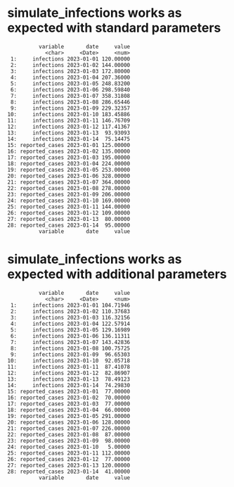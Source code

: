 # simulate_infections works as expected with standard parameters

              variable       date     value
                <char>     <Date>     <num>
     1:     infections 2023-01-01 120.00000
     2:     infections 2023-01-02 144.00000
     3:     infections 2023-01-03 172.80000
     4:     infections 2023-01-04 207.36000
     5:     infections 2023-01-05 248.83200
     6:     infections 2023-01-06 298.59840
     7:     infections 2023-01-07 358.31808
     8:     infections 2023-01-08 286.65446
     9:     infections 2023-01-09 229.32357
    10:     infections 2023-01-10 183.45886
    11:     infections 2023-01-11 146.76709
    12:     infections 2023-01-12 117.41367
    13:     infections 2023-01-13  93.93093
    14:     infections 2023-01-14  75.14475
    15: reported_cases 2023-01-01 125.00000
    16: reported_cases 2023-01-02 135.00000
    17: reported_cases 2023-01-03 195.00000
    18: reported_cases 2023-01-04 224.00000
    19: reported_cases 2023-01-05 253.00000
    20: reported_cases 2023-01-06 328.00000
    21: reported_cases 2023-01-07 364.00000
    22: reported_cases 2023-01-08 278.00000
    23: reported_cases 2023-01-09 206.00000
    24: reported_cases 2023-01-10 169.00000
    25: reported_cases 2023-01-11 144.00000
    26: reported_cases 2023-01-12 109.00000
    27: reported_cases 2023-01-13  80.00000
    28: reported_cases 2023-01-14  95.00000
              variable       date     value

# simulate_infections works as expected with additional parameters

              variable       date     value
                <char>     <Date>     <num>
     1:     infections 2023-01-01 104.71946
     2:     infections 2023-01-02 110.37683
     3:     infections 2023-01-03 116.32156
     4:     infections 2023-01-04 122.57914
     5:     infections 2023-01-05 129.16989
     6:     infections 2023-01-06 136.11311
     7:     infections 2023-01-07 143.42836
     8:     infections 2023-01-08 100.75725
     9:     infections 2023-01-09  96.65303
    10:     infections 2023-01-10  92.05718
    11:     infections 2023-01-11  87.41078
    12:     infections 2023-01-12  82.86907
    13:     infections 2023-01-13  78.49123
    14:     infections 2023-01-14  74.29830
    15: reported_cases 2023-01-01  77.00000
    16: reported_cases 2023-01-02  70.00000
    17: reported_cases 2023-01-03  77.00000
    18: reported_cases 2023-01-04  66.00000
    19: reported_cases 2023-01-05 291.00000
    20: reported_cases 2023-01-06 128.00000
    21: reported_cases 2023-01-07 226.00000
    22: reported_cases 2023-01-08  87.00000
    23: reported_cases 2023-01-09  98.00000
    24: reported_cases 2023-01-10   5.00000
    25: reported_cases 2023-01-11 112.00000
    26: reported_cases 2023-01-12  77.00000
    27: reported_cases 2023-01-13 120.00000
    28: reported_cases 2023-01-14  41.00000
              variable       date     value

